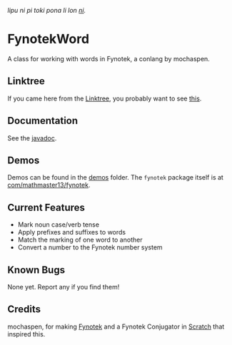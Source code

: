 *lipu ni pi toki pona li lon [ni](OLUKIN.md).*

# FynotekWord
A class for working with words in Fynotek, a conlang by mochaspen.

## Linktree
If you came here from the [Linktree](https://linktr.ee/fynotek "Fynotek Resources"), you probably want to see [this](linktree.md).

## Documentation
See the [javadoc](https://mathmaster13.github.io/FynotekWord/overview-tree.html).

## Demos
Demos can be found in the [demos](demos) folder. The `fynotek` package itself is at [com/mathmaster13/fynotek](com/mathmaster13/fynotek).

## Current Features
- Mark noun case/verb tense
- Apply prefixes and suffixes to words
- Match the marking of one word to another
- Convert a number to the Fynotek number system

## Known Bugs
None yet. Report any if you find them!

## Credits
mochaspen, for making [Fynotek](https://linktr.ee/fynotek "Fynotek Resources") and a Fynotek Conjugator in [Scratch](https://scratch.mit.edu/projects/584256352/ "Fynotek Conjugator in Scratch") that inspired this.
